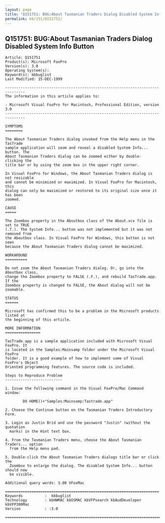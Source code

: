 ```yaml
---
layout: page
title: "Q151751: BUG:About Tasmanian Traders Dialog Disabled System Info Button"
permalink: kb/151/Q151751/
---
```


## Q151751: BUG:About Tasmanian Traders Dialog Disabled System Info Button

	Article: Q151751
	Product(s): Microsoft FoxPro
	Version(s): 3.0
	Operating System(s): 
	Keyword(s): kbbuglist
	Last Modified: 15-DEC-1999
	
	-------------------------------------------------------------------------------
	The information in this article applies to:
	
	- Microsoft Visual FoxPro for Macintosh, Professional Edition, version 3.0 
	-------------------------------------------------------------------------------
	
	SYMPTOMS
	========
	
	The About Tasmanian Traders dialog invoked from the Help menu in the TasTrade
	sample application will zoom and reveal a disabled System Info... button. The
	About Tasmanian Traders dialog can be zoomed either by double- clicking the
	title bar or by using the zoom box in the upper right corner.
	
	In Visual FoxPro for Windows, the About Tasmanian Traders dialog is not resizable
	and cannot be minimized or maximized. In Visual FoxPro for Macintosh, this
	dialog can only be maximized or restored to its original size once it has been
	zoomed.
	
	CAUSE
	=====
	
	The Zoombox property in the Aboutbox class of the About.vcx file is set to TRUE
	(.T.). The System Info... button was not implemented but it was not removed from
	the Aboutbox class. In Visual FoxPro for Windows, this button is not seen
	because the About Tasmanian Traders dialog cannot be maximized.
	
	WORKAROUND
	==========
	
	Do not zoom the About Tasmanian Traders dialog. Or, go into the Aboutbox class,
	change the Zoombox property to FALSE (.F.), and rebuild TasTrade.app. If the
	Zoombox property is changed to FALSE, the About dialog will not be zoomable.
	
	STATUS
	======
	
	Microsoft has confirmed this to be a problem in the Microsoft products listed at
	the beginning of this article.
	
	MORE INFORMATION
	================
	
	TasTrade.app is a sample application included with Microsoft Visual FoxPro. It
	is located in the Samples:Mainsamp folder under the Microsoft Visual FoxPro
	folder. It is a good example of how to implement some of Visual FoxPro's Object
	Oriented programming features. The source code is included.
	
	Steps to Reproduce Problem
	--------------------------
	
	1. Issue the following command in the Visual FoxPro/Mac Command window:
	
	        DO HOME()+"Samples:Mainsamp:Tastrade.app"
	
	2. Choose the Continue button on the Tasmanian Traders Introductory Form.
	
	3. Login as Justin Brid and use the password "Justin" (without the quotation
	  marks) in the Hint text box.
	
	4. From the Tasmanian Traders menu, choose the About Tasmanian Traders... option
	  from the Help menu pad.
	
	5. Double-click the About Tasmanian Traders dialogs title bar or click the
	  Zoombox to enlarge the dialog. The disabled System Info... button should now
	  be visible.
	
	Additional query words: 3.00 VFoxMac
	
	======================================================================
	Keywords          :  kbbuglist
	Technology        : kbHWMAC kbOSMAC kbVFPsearch kbAudDeveloper kbVFP300Mac
	Version           : :3.0
	
	=============================================================================
	
